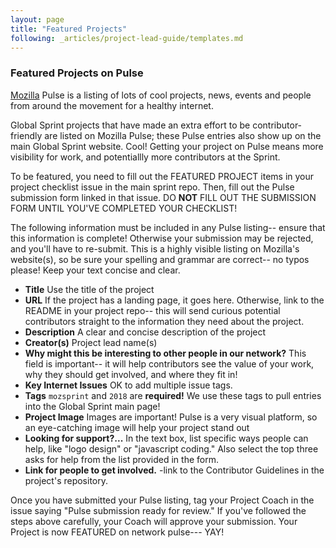 ```yaml
---
layout: page
title: "Featured Projects"
following: _articles/project-lead-guide/templates.md
---
```



### Featured Projects on Pulse
[Mozilla](https://www.mozillapulse.org/featured) Pulse is a listing of lots of cool projects, news, events and people from around the movement for a healthy internet. 

Global Sprint projects that have made an extra effort to be contributor-friendly are listed on Mozilla Pulse; these Pulse entries also show up on the main Global Sprint website. Cool! Getting your project on Pulse means more visibility for work, and potentiallly more contributors at the Sprint. 

To be featured, you need to fill out the FEATURED PROJECT items in your project checklist issue in the main sprint repo. Then, fill out the Pulse submission form linked in that issue. DO **NOT** FILL OUT THE SUBMISSION FORM UNTIL YOU'VE COMPLETED YOUR CHECKLIST!
 
The following information must be included in any Pulse listing-- ensure that this information is complete! Otherwise your submission may be rejected, and you'll have to re-submit. This is a highly visible listing on Mozilla's website(s), so be sure your spelling and grammar are correct-- no typos please! Keep your text concise and clear. 

* **Title** Use the title of the project
* **URL** If the project has a landing page, it goes here. Otherwise, link to the README in your project repo-- this will send curious potential contributors straight to the information they need about the project. 
* **Description** A clear and concise description of the project
* **Creator(s)** Project lead name(s)
* **Why might this be interesting to other people in our network?** This field is important-- it will help contributors see the value of your work, why they should get involved, and where they fit in! 
* **Key Internet Issues** OK to add multiple issue tags.
* **Tags** `mozsprint` and `2018` are **required!** We use these tags to pull entries into the Global Sprint main page!
* **Project Image** Images are important! Pulse is a very visual platform, so an eye-catching image will help your project stand out
* **Looking for support?...** In the text box, list specific ways people can help, like "logo design" or "javascript coding." Also select the top three asks for help from the list provided in the form. 
* **Link for people to get involved.** -link to the Contributor Guidelines in the project's repository. 

Once you have submitted your Pulse listing, tag your Project Coach in the issue saying "Pulse submission ready for review." If you've followed the steps above carefully, your Coach will approve your submission. Your Project is now FEATURED on network pulse--- YAY! 

